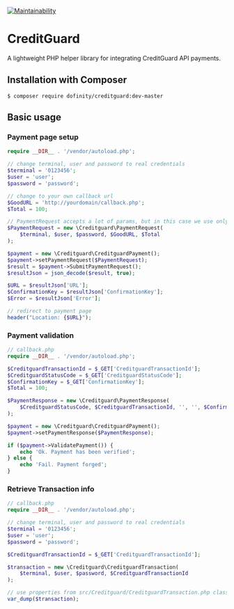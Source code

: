 [![Maintainability](https://api.codeclimate.com/v1/badges/2f80d58cecaca809ed68/maintainability)](https://codeclimate.com/github/dofinity/creditguard/maintainability)

# CreditGuard
A lightweight PHP helper library for integrating CreditGuard API payments.

## Installation with Composer
```shell
$ composer require dofinity/creditguard:dev-master
```

## Basic usage

### Payment page setup
```php
require __DIR__ . '/vendor/autoload.php';

// change terminal, user and password to real credentials
$terminal = '0123456';
$user = 'user';
$password = 'password';

// change to your own callback url
$GoodURL = 'http://yourdomain/callback.php';
$Total = 100;

// PaymentRequest accepts a lot of params, but in this case we use only required ones
$PaymentRequest = new \Creditguard\PaymentRequest(
    $terminal, $user, $password, $GoodURL, $Total
);

$payment = new \Creditguard\CreditguardPayment();
$payment->setPaymentRequest($PaymentRequest);
$result = $payment->SubmitPaymentRequest();
$resultJson = json_decode($result, true);

$URL = $resultJson['URL'];
$ConfirmationKey = $resultJson['ConfirmationKey'];
$Error = $resultJson['Error'];

// redirect to payment page
header("Location: {$URL}");
```

### Payment validation
```php
// callback.php
require __DIR__ . '/vendor/autoload.php';

$CreditguardTransactionId = $_GET['CreditguardTransactionId'];
$CreditguardStatusCode = $_GET['CreditguardStatusCode'];
$ConfirmationKey = $_GET['ConfirmationKey'];
$Total = 100;

$PaymentResponse = new \Creditguard\PaymentResponse(
    $CreditguardStatusCode, $CreditguardTransactionId, '', '', $ConfirmationKey, 100
);

$payment = new \Creditguard\CreditguardPayment();
$payment->setPaymentResponse($PaymentResponse);

if ($payment->ValidatePayment()) {
    echo 'Ok. Payment has been verified';
} else {
    echo 'Fail. Payment forged';
}
```

### Retrieve Transaction info
```php
// callback.php
require __DIR__ . '/vendor/autoload.php';

// change terminal, user and password to real credentials
$terminal = '0123456';
$user = 'user';
$password = 'password';

$CreditguardTransactionId = $_GET['CreditguardTransactionId'];

$transaction = new \Creditguard\CreditguardTransaction(
    $terminal, $user, $password, $CreditguardTransactionId
);

// use properties from src/Creditguard/CreditguardTransaction.php class
var_dump($transaction);
```
